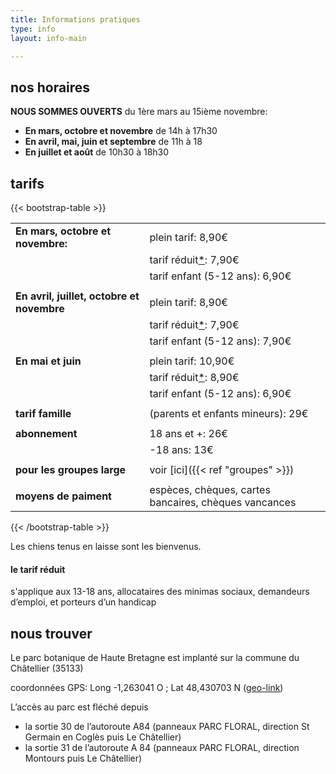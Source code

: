 ```yaml
---
title: Informations pratiques
type: info
layout: info-main

---
```

## nos horaires

**NOUS SOMMES OUVERTS** du 1ère mars au 15ième novembre:

- **En mars, octobre et novembre** de 14h à 17h30
- **En avril, mai, juin et septembre** de 11h à 18
- **En juillet et août** de 10h30 à 18h30

## tarifs

{{< bootstrap-table >}}

|                                            |                                                       |
| ------------------------------------------ | ----------------------------------------------------- |
| **En mars, octobre et novembre:**          | plein tarif: 8,90€                                    |
|                                            | tarif réduit[\*](#le-tarif-réduit): 7,90€             |
|                                            | tarif enfant (5-12 ans): 6,90€                        |
|                                            |                                                       |
| **En avril, juillet, octobre et novembre** | plein tarif: 8,90€                                    |
|                                            | tarif réduit[\*](#le-tarif-réduit): 7,90€             |
|                                            | tarif enfant (5-12 ans): 7,90€                        |
|                                            |                                                       |
| **En mai et juin**                         | plein tarif: 10,90€                                   |
|                                            | tarif réduit[\*](#le-tarif-reduit): 8,90€             |
|                                            | tarif enfant (5-12 ans): 6,90€                        |
|                                            |                                                       |
| **tarif famille**                          | (parents et enfants mineurs): 29€                     |
|                                            |                                                       |
| **abonnement**                             | 18 ans et +: 26€                                      |
|                                            | -18 ans: 13€                                          |
|                                            |                                                       |
| **pour les groupes large**                 | voir [ici]({{< ref "groupes" >}})                     |
|                                            |                                                       |
| **moyens de paiment**                      | espèces, chèques, cartes bancaires, chèques vancances |

{{< /bootstrap-table >}}

Les chiens tenus en laisse sont les bienvenus.

#### le tarif réduit

s'applique aux 13-18 ans, allocataires des minimas sociaux,
demandeurs d’emploi, et porteurs d’un handicap

## nous trouver

Le parc botanique de Haute Bretagne est implanté sur la commune du Châtellier (35133)

coordonnées GPS: Long -1,263041 O ; Lat 48,430703 N (<a href="geo:-1,263041,48,430703">geo-link</a>)

L’accès au parc est fléché depuis

- la sortie 30 de l’autoroute A84 (panneaux PARC FLORAL, direction St Germain
  en Coglès puis Le Châtellier)
- la sortie 31 de l’autoroute A 84 (panneaux PARC FLORAL, direction Montours
  puis Le Châtellier)